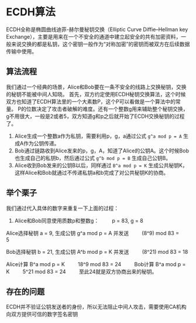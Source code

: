 # ECDH算法

ECDH全称是椭圆曲线迪菲-赫尔曼秘钥交换（Elliptic Curve Diffie–Hellman key Exchange），主要是用来在一个不安全的通道中建立起安全的共有加密资料，一般来说交换的都是私钥，这个密钥一般作为“对称加密”的密钥而被双方在后续数据传输中使用。

## 算法流程

我们通过一个经典的场景，Alice和Bob要在一条不安全的线路上交换秘钥，交换的秘钥不能被中间人知晓。
首先，双方约定使用ECDH秘钥交换算法，这个时候双方也知道了ECDH算法里的一个大素数P，这个P可以看做是一个算法中的常量。
P的位数决定了攻击者破解的难度。还有一个整数g用来辅助整个秘钥交换，g不用很大，一般是2或者5，双方知道g和p之后就开始了ECDH交换秘钥的过程了。

1. Alice生成一个整数a作为私钥，需要利用p，g，a通过公式 `g^a mod p = A` 生成A作为公钥传递。
2. Bob通过链路收到Alice发来的p，g，A，知道了Alice的公钥A。这个时候Bob也生成自己的私钥b，然后通过公式 `g^b mod p = B` 生成自己公钥B。
3. Alice收到Bob发来的公钥B以后，同样通过 `B^a mod p = K` 生成公共秘钥K，这样Alice和Bob就通过不传递私钥a和b完成了对公共秘钥K的协商。

## 举个栗子

我们通过代入具体的数字来重复一下上面的过程：

1. Alice和Bob同意使用质数p和整数g：
   p = 83, g = 8

Alice选择秘钥 a = 9, 生成公钥 g^a mod p = A 并发送
   (8^9) mod 83 = 5  

Bob选择秘钥 b = 21, 生成公钥 A^b mod p = K 并发送
   (8^21) mod 83 = 18

Alice计算 B^a mod p = K
   18^9 mod 83 = 24
  
Bob计算 B^a mod p = K
   5^21 mod 83 = 24
  
至此24就是双方协商出来的秘钥。

## 存在的问题

ECDH并不验证公钥发送者的身份，所以无法阻止中间人攻击，需要使用CA机构向双方提供可信的数字签名密钥
